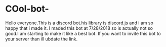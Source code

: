 # COol-bot-
Hello everyone.This is a discord bot.his library is discord.js and i am so happy that i made it.
I maded this bot at 7/28/2018 so is actually not so good.I am starting to make it like a best bot.
If you want to invite this bot to your server than ill ubdate the link.
